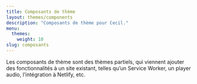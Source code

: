 ```yaml
---
title: Composants de thème
layout: themes/components
description: "Composants de thème pour Cecil."
menu:
  themes:
    weight: 10
slug: composants
---
```

Les composants de thème sont des thèmes partiels, qui viennent ajouter des fonctionnalités à un site existant, telles qu’un Service Worker, un player audio, l’intégration à Netlify, etc.
